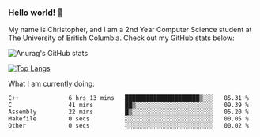 ### Hello world! 👋
My name is Christopher, and I am a 2nd Year Computer Science student at The University of British Columbia. 
Check out my GitHub stats below: 

![Anurag's GitHub stats](https://github-readme-stats.vercel.app/api?username=chrishadrian&hide=contribs,issues&count_private=true&show_icons=true&theme=tokyonight)

[![Top Langs](https://github-readme-stats.vercel.app/api/top-langs/?username=chrishadrian&layout=compact&theme=tokyonight&langs_count=4)](https://github.com/anuraghazra/github-readme-stats)

What I am currently doing:
<!--START_SECTION:waka-->

```text
C++              6 hrs 13 mins   █████████████████████▒░░░   85.31 %
C                41 mins         ██▒░░░░░░░░░░░░░░░░░░░░░░   09.39 %
Assembly         22 mins         █▒░░░░░░░░░░░░░░░░░░░░░░░   05.20 %
Makefile         0 secs          ░░░░░░░░░░░░░░░░░░░░░░░░░   00.05 %
Other            0 secs          ░░░░░░░░░░░░░░░░░░░░░░░░░   00.02 %
```

<!--END_SECTION:waka-->
<!-- [![willianrod's wakatime stats](https://github-readme-stats.vercel.app/api/wakatime?username=chrishadrian)](https://github.com/anuraghazra/github-readme-stats) -->

<!--
- 🔭 I’m currently working on ...
- 🌱 I’m currently learning ...
- 👯 I’m looking to collaborate on ...
- 🤔 I’m looking for help with ...
- 💬 Ask me about ...
- 📫 How to reach me: ...
- 😄 Pronouns: ...
- ⚡ Fun fact: ...
-->
